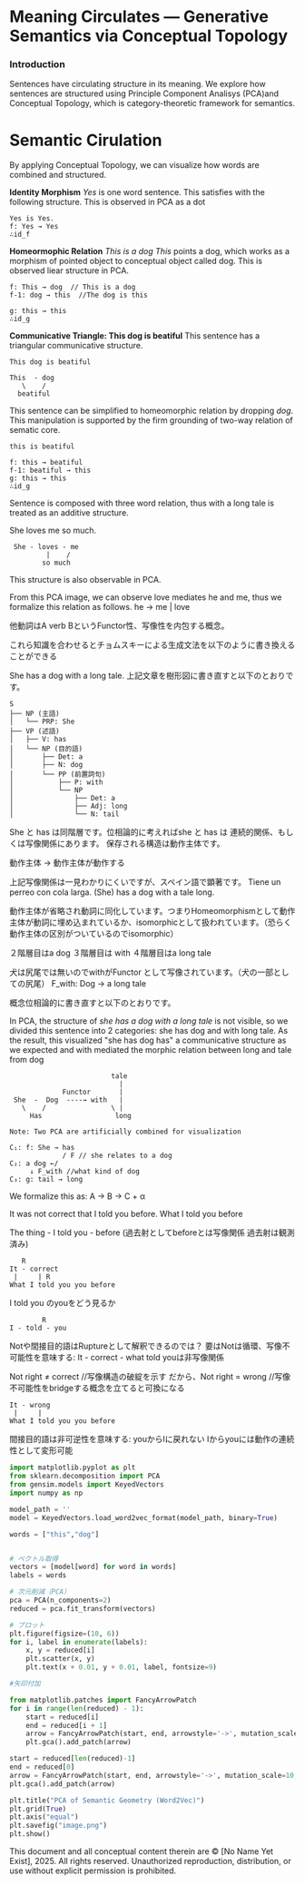 # Meaning Circulates —  Generative Semantics via Conceptual Topology

### Introduction
Sentences have circulating structure in its meaning. We explore how sentences are structured using Principle Component Analisys (PCA)and Conceptual Topology, which is category-theoretic framework for semantics.


# Semantic Cirulation
By applying Conceptual Topology, we can visualize how words are combined and structured.

**Identity Morphism**
*Yes* is one word sentence. This satisfies with the following structure.
This is observed in PCA as a dot
```
Yes is Yes.
f: Yes → Yes
∴id_f
```

**Homeormophic Relation**
*This is a dog* *This* points a dog, which works as a morphism of pointed object to conceptual object called dog. This is observed liear structure in PCA.
```
f: This → dog  // This is a dog
f-1: dog → this  //The dog is this

g: this → this 
∴id_g
```

**Communicative Triangle: This dog is beatiful**
This sentence has a triangular communicative structure.

```
This dog is beatiful

This  - dog 
   \    /
  beatiful
```

This sentence can be simplified to homeomorphic relation by dropping *dog*.
This manipulation is supported by the firm grounding of two-way relation of sematic core.
```
this is beatiful

f: this → beatiful
f-1: beatiful → this
g: this → this
∴id_g
```

Sentence is composed with three word relation, thus with a long tale is treated as an additive structure.

She loves me so much.
```
 She - loves - me
         |    /
        so much
```

This structure is also observable in PCA.



From this PCA image, we can observe love mediates he and me, thus we formalize this relation as follows.
he → me | love

他動詞はA verb BというFunctor性、写像性を内包する概念。


これら知識を合わせるとチョムスキーによる生成文法を以下のように書き換えることができる

She has a dog with a long tale.
上記文章を樹形図に書き直すと以下のとおりです。

```
S
├── NP (主語)
│   └── PRP: She
├── VP (述語)
│   ├── V: has
│   └── NP (目的語)
│       ├── Det: a
│       ├── N: dog
│       └── PP (前置詞句)
│           ├── P: with
│           └── NP
│               ├── Det: a
│               ├── Adj: long
│               └── N: tail
```

She と has は同階層です。位相論的に考えればshe と has は 連続的関係、もしくは写像関係にあります。 保存される構造は動作主体です。

動作主体 → 動作主体が動作する

上記写像関係は一見わかりにくいですが、スペイン語で顕著です。
Tiene un perreo con cola larga.
(She) has a dog with a tale long.

動作主体が省略され動詞に同化しています。つまりHomeomorphismとして動作主体が動詞に埋め込まれているか、isomorphicとして扱われています。（恐らく動作主体の区別がついているのでisomorphic）

２階層目はa dog
３階層目は with
４階層目はa long tale

犬は尻尾では無いのでwithがFunctor として写像されています。（犬の一部としての尻尾）
F_with: Dog → a long tale

概念位相論的に書き直すと以下のとおりです。


In PCA, the structure of *she has a dog with a long tale* is not visible, so we divided 
this sentence into 2 categories: she has dog and with long tale. As the result, this visualized "she has dog has" a communicative structure as we expected and with mediated the morphic relation between long and tale from dog

```         
                         tale
                           |
             Functor       | 
 She  -  Dog  ----→ with   | 
   \    /                \ |
     Has                  long

Note: Two PCA are artificially combined for visualization
```


```
C₁: f: She → has 
             / F // she relates to a dog
C₂: a dog ←/
     ↓ F_with //what kind of dog
C₃: g: tail → long

```

We formalize this as:
A → B → C + α





It was not correct that I told you before.
What I told you  before

The thing - I told you - before 
(過去射としてbeforeとは写像関係 過去射は観測済み)

```
   R
It - correct
 |     | R
What I told you you before
```

I told you のyouをどう見るか

```
        R
I - told - you
```
Notや間接目的語はRuptureとして解釈できるのでは？
要はNotは循環、写像不可能性を意味する: It - correct - what told youは非写像関係

Not right ≠ correct //写像構造の破綻を示す
だから、Not right = wrong //写像不可能性をbridgeする概念を立てると可換になる

```
It - wrong
 |     | 
What I told you you before
```

間接目的語は非可逆性を意味する: youからIに戻れない Iからyouには動作の連続性として変形可能


```python
import matplotlib.pyplot as plt
from sklearn.decomposition import PCA
from gensim.models import KeyedVectors
import numpy as np

model_path = ''
model = KeyedVectors.load_word2vec_format(model_path, binary=True)

words = ["this","dog"]


# ベクトル取得
vectors = [model[word] for word in words]
labels = words

# 次元削減（PCA）
pca = PCA(n_components=2)
reduced = pca.fit_transform(vectors)

# プロット
plt.figure(figsize=(10, 6))
for i, label in enumerate(labels):
    x, y = reduced[i]
    plt.scatter(x, y)
    plt.text(x + 0.01, y + 0.01, label, fontsize=9)

#矢印付加 

from matplotlib.patches import FancyArrowPatch
for i in range(len(reduced) - 1):
    start = reduced[i]
    end = reduced[i + 1]
    arrow = FancyArrowPatch(start, end, arrowstyle='->', mutation_scale=10, color='gray')
    plt.gca().add_patch(arrow)

start = reduced[len(reduced)-1]
end = reduced[0]
arrow = FancyArrowPatch(start, end, arrowstyle='->', mutation_scale=10, color='gray')
plt.gca().add_patch(arrow)

plt.title("PCA of Semantic Geometry (Word2Vec)")
plt.grid(True)
plt.axis("equal")
plt.savefig("image.png") 
plt.show()
```


This document and all conceptual content therein are © [No Name Yet Exist], 2025. All rights reserved. Unauthorized reproduction, distribution, or use without explicit permission is prohibited.
